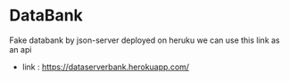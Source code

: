 # DataBank
Fake databank by json-server deployed on heruku we can use this link as an api

* link : https://dataserverbank.herokuapp.com/
